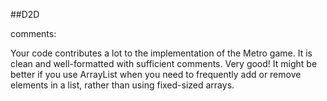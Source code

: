 ##D2D

comments:

Your code contributes a lot to the implementation of the Metro game. It is clean and well-formatted with sufficient comments. Very good!
It might be better if you use ArrayList when you need to frequently add or remove elements in a list, rather than using fixed-sized arrays.

##